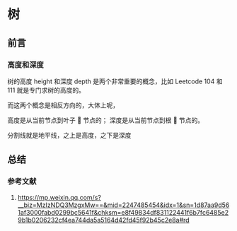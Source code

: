 # 树

## 前言

### 高度和深度

树的高度 height 和深度 depth 是两个非常重要的概念，比如 Leetcode 104 和 111 就是专门求树的高度的。

而这两个概念是相反方向的，大体上呢，

高度是从当前节点到叶子 🍃 节点的；
深度是从当前节点到根 🌲 节点的。

分割线就是地平线，之上是高度，之下是深度

## 总结

### 参考文献

1. <https://mp.weixin.qq.com/s?__biz=MzIzNDQ3MzgxMw==&mid=2247485454&idx=1&sn=1d87aa9d561af3000fabd0299bc5641f&chksm=e8f49834df831122441f6b7fc6485e29b1b0206232cf4ea744da5a5164d42fd45f92b45c2e8a#rd>
